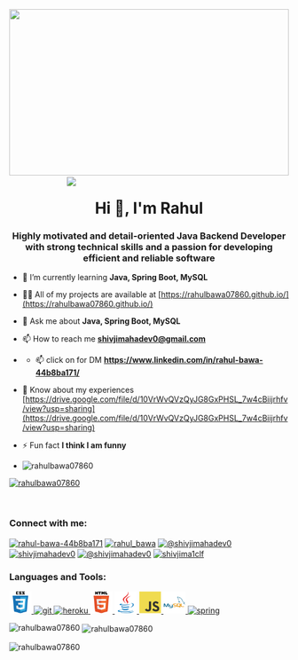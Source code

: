 <img  width="100%" height="300px" src="https://encrypted-tbn0.gstatic.com/images?q=tbn:ANd9GcTWTCMRBL1VcUm9oO5YsVpDH8fCoAOt0iTZMg&usqp=CAU"  />
<img  align="right" width="400"  src="https://i.giphy.com/media/xT9IgzoKnwFNmISR8I/200.webp"  />

<h1 align="center">Hi 👋, I'm Rahul</h1>
<h3 align="center">Highly motivated and detail-oriented Java Backend Developer with strong technical skills and a passion for developing efficient and reliable software</h3>



- 🌱 I’m currently learning **Java, Spring Boot, MySQL**
- 👨‍💻 All of my projects are available at [https://rahulbawa07860.github.io/](https://rahulbawa07860.github.io/)

- 💬 Ask me about **Java, Spring Boot, MySQL**

- 📫 How to reach me **shivjimahadev0@gmail.com**
- - 📫 click on for DM **https://www.linkedin.com/in/rahul-bawa-44b8ba171/**

- 📄 Know about my experiences [https://drive.google.com/file/d/10VrWvQVzQyJG8GxPHSL_7w4cBiijrhfv/view?usp=sharing](https://drive.google.com/file/d/10VrWvQVzQyJG8GxPHSL_7w4cBiijrhfv/view?usp=sharing)

- ⚡ Fun fact **I think I am funny**
- <p align="left"> <img src="https://komarev.com/ghpvc/?username=rahulbawa07860&label=Profile%20views&color=0e75b6&style=flat" alt="rahulbawa07860" /> </p>

<p align="left"> <a href="https://github.com/ryo-ma/github-profile-trophy"><img src="https://github-profile-trophy.vercel.app/?username=rahulbawa07860" alt="rahulbawa07860" /></a> </p>

<p align="left"> <a href="https://twitter.com/" target="blank"><img src="https://img.shields.io/twitter/follow/?logo=twitter&style=for-the-badge" alt="" /></a> </p>

<h3 align="left">Connect with me:</h3>
<p align="left">
<a href="https://linkedin.com/in/rahul-bawa-44b8ba171" target="blank"><img align="center" src="https://raw.githubusercontent.com/rahuldkjain/github-profile-readme-generator/master/src/images/icons/Social/linked-in-alt.svg" alt="rahul-bawa-44b8ba171" height="30" width="40" /></a>
<a href="https://www.codechef.com/users/rahul_bawa" target="blank"><img align="center" src="https://cdn.jsdelivr.net/npm/simple-icons@3.1.0/icons/codechef.svg" alt="rahul_bawa" height="30" width="40" /></a>
<a href="https://www.hackerrank.com/@shivjimahadev0" target="blank"><img align="center" src="https://raw.githubusercontent.com/rahuldkjain/github-profile-readme-generator/master/src/images/icons/Social/hackerrank.svg" alt="@shivjimahadev0" height="30" width="40" /></a>
<a href="https://www.leetcode.com/shivjimahadev0" target="blank"><img align="center" src="https://raw.githubusercontent.com/rahuldkjain/github-profile-readme-generator/master/src/images/icons/Social/leet-code.svg" alt="shivjimahadev0" height="30" width="40" /></a>
<a href="https://www.hackerearth.com/@shivjimahadev0" target="blank"><img align="center" src="https://raw.githubusercontent.com/rahuldkjain/github-profile-readme-generator/master/src/images/icons/Social/hackerearth.svg" alt="@shivjimahadev0" height="30" width="40" /></a>
<a href="https://auth.geeksforgeeks.org/user/shivjima1clf" target="blank"><img align="center" src="https://raw.githubusercontent.com/rahuldkjain/github-profile-readme-generator/master/src/images/icons/Social/geeks-for-geeks.svg" alt="shivjima1clf" height="30" width="40" /></a>
</p>

<h3 align="left">Languages and Tools:</h3>
<p align="left"> <a href="https://www.w3schools.com/css/" target="_blank" rel="noreferrer"> <img src="https://raw.githubusercontent.com/devicons/devicon/master/icons/css3/css3-original-wordmark.svg" alt="css3" width="40" height="40"/> </a> <a href="https://git-scm.com/" target="_blank" rel="noreferrer"> <img src="https://www.vectorlogo.zone/logos/git-scm/git-scm-icon.svg" alt="git" width="40" height="40"/> </a> <a href="https://heroku.com" target="_blank" rel="noreferrer"> <img src="https://www.vectorlogo.zone/logos/heroku/heroku-icon.svg" alt="heroku" width="40" height="40"/> </a> <a href="https://www.w3.org/html/" target="_blank" rel="noreferrer"> <img src="https://raw.githubusercontent.com/devicons/devicon/master/icons/html5/html5-original-wordmark.svg" alt="html5" width="40" height="40"/> </a> <a href="https://www.java.com" target="_blank" rel="noreferrer"> <img src="https://raw.githubusercontent.com/devicons/devicon/master/icons/java/java-original.svg" alt="java" width="40" height="40"/> </a> <a href="https://developer.mozilla.org/en-US/docs/Web/JavaScript" target="_blank" rel="noreferrer"> <img src="https://raw.githubusercontent.com/devicons/devicon/master/icons/javascript/javascript-original.svg" alt="javascript" width="40" height="40"/> </a> <a href="https://www.mysql.com/" target="_blank" rel="noreferrer"> <img src="https://raw.githubusercontent.com/devicons/devicon/master/icons/mysql/mysql-original-wordmark.svg" alt="mysql" width="40" height="40"/> </a> <a href="https://spring.io/" target="_blank" rel="noreferrer"> <img src="https://www.vectorlogo.zone/logos/springio/springio-icon.svg" alt="spring" width="40" height="40"/> </a> </p>

<p><img align="left" src="https://github-readme-stats.vercel.app/api/top-langs?username=rahulbawa07860&show_icons=true&locale=en&layout=compact" alt="rahulbawa07860" /></p>

<p>&nbsp;<img align="center" src="https://github-readme-stats.vercel.app/api?username=rahulbawa07860&show_icons=true&locale=en" alt="rahulbawa07860" /></p>

<p><img align="center" src="https://github-readme-streak-stats.herokuapp.com/?user=rahulbawa07860&" alt="rahulbawa07860" /></p>
